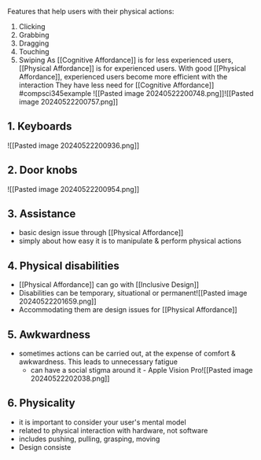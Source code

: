 Features that help users with their physical actions:
1. Clicking
2. Grabbing
3. Dragging
4. Touching
5. Swiping
As [[Cognitive Affordance]] is for less experienced users, [[Physical Affordance]] is for experienced users. 
With good [[Physical Affordance]], experienced users become more efficient with the interaction
They have less need for [[Cognitive Affordance]]
#compsci345example ![[Pasted image 20240522200748.png]]![[Pasted image 20240522200757.png]]
## 1. Keyboards
![[Pasted image 20240522200936.png]]
## 2. Door knobs
![[Pasted image 20240522200954.png]]
## 3. Assistance
- basic design issue through [[Physical Affordance]]
- simply about how easy it is to manipulate & perform physical actions
## 4. Physical disabilities
- [[Physical Affordance]] can go with [[Inclusive Design]]
- Disabilities can be temporary, situational or permanent![[Pasted image 20240522201659.png]]
- Accommodating them are design issues for [[Physical Affordance]]
## 5. Awkwardness
- sometimes actions can be carried out, at the expense of comfort & awkwardness. This leads to unnecessary fatigue
	- can have a social stigma around it - Apple Vision Pro![[Pasted image 20240522202038.png]]
## 6. Physicality
- it is important to consider your user's mental model
- related to physical interaction with hardware, not software
- includes pushing, pulling, grasping, moving
- Design consiste